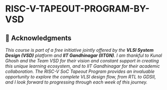 # RISC-V-TAPEOUT-PROGRAM-BY-VSD

## 🙏 Acknowledgments

*This course is part of a free initiative jointly offered by the **VLSI System Design (VSD)** platform and **IIT Gandhinagar (IITGN)**. I am thankful to Kunal Ghosh and the Team VSD for their vision and constant support in creating this unique learning ecosystem, and to IIT Gandhinagar for their academic collaboration. The RISC-V SoC Tapeout Program provides an invaluable opportunity to explore the complete VLSI design flow, from RTL to GDSII, and I look forward to progressing through each week of this journey.*
